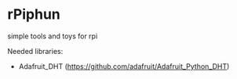 # rPiphun
simple tools and toys for rpi

Needed libraries:
- Adafruit_DHT (https://github.com/adafruit/Adafruit_Python_DHT)

